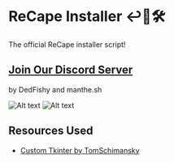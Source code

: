# ReCape Installer ↩🔹🛠

The official ReCape installer script!


## [Join Our Discord Server](https://discord.gg/MY2DWCBZd4)


by DedFishy  and  manthe.sh

![Alt text](https://cdn.discordapp.com/attachments/1020961144908824629/1123803349393883293/image.png)    ![Alt text](https://cdn.discordapp.com/attachments/1020961144908824629/1123803349674889276/image.png)



## Resources Used

- [Custom Tkinter by TomSchimansky](https://github.com/TomSchimansky/CustomTkinter)
